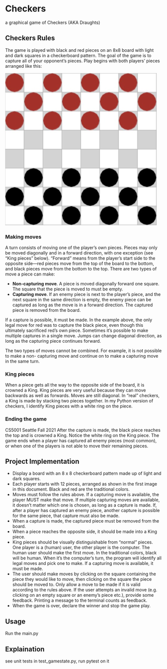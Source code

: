 # Checkers

a graphical game of Checkers (AKA Draughts)

## Checkers Rules

The game is played with black and red pieces on an 8x8 board with light and dark squares in a checkerboard pattern. The goal of the game is to capture all of your opponent’s pieces. Play begins with both players’ pieces arranged like this:

![start](pics/start.jpg)

### Making moves

A turn consists of moving one of the player’s own pieces. Pieces may only be moved diagonally and in a forward direction, with one exception (see “King pieces” below). “Forward” means from the player’s start side to the opposite side—red pieces move from the top of the board to the bottom, and black pieces move from the bottom to the top. There are two types of move a piece can make:

- **Non-capturing move**. A piece is moved diagonally forward one square. The square that the piece is moved to must be empty.
- **Capturing move**. If an enemy piece is next to the player’s piece, and the next square in the same direction is empty, the enemy piece can be captured as long as the move is in a forward direction. The captured piece is removed from the board.

If a capture is possible, it must be made. In the example above, the only legal move for red was to capture the black piece, even though this ultimately sacrificed red’s own piece.
Sometimes it’s possible to make multiple captures in a single move. Jumps can change diagonal direction, as long as the capturing piece continues forward.

The two types of moves cannot be combined. For example, it is not possible to make a non- capturing move and continue on to make a capturing move in the same turn.

### King pieces

When a piece gets all the way to the opposite side of the board, it is crowned a King. King pieces are very useful because they can move backwards as well as forwards. Moves are still diagonal. In “real” checkers, a King is made by stacking two pieces together. In my Python version of checkers, I identify King pieces with a white ring on the piece.

### Ending the game

CS5001 Seattle Fall 2021
After the capture is made, the black piece reaches the top and is crowned a King. Notice the white ring on the King piece.
The game ends when a player has captured all enemy pieces (most common), or when one of the players is not able to move their remaining pieces.

## Project Implementation

- Display a board with an 8 x 8 checkerboard pattern made up of light and dark squares.
- Each player starts with 12 pieces, arranged as shown in the first image in this document. Black and red are the traditional colors.
- Moves must follow the rules above. If a capturing move is available, the player MUST make that move. If multiple capturing moves are available, it doesn’t matter which one is chosen, as long as a capture is made. If, after a player has captured an enemy piece, another capture is possible for the same piece, that capture must also be made.
- When a capture is made, the captured piece must be removed from the board.
- When a piece reaches the opposite side, it should be made into a King piece.
- King pieces should be visually distinguishable from “normal” pieces.
  One player is a (human) user, the other player is the computer. The human user
  should make the first move. In the traditional colors, black will be human. When it’s the computer’s turn, the program will identify all legal moves and pick one to make. If a capturing move is available, it must be made.
- The user should make moves by clicking on the square containing the piece they would like to move, then clicking on the square the piece should be moved to. Only allow a move to be made if it is valid according to the rules above. If the user attempts an invalid move (e.g. clicking on an empty square or an enemy’s piece etc.), provide some feedback. Printing a message to the terminal counts as feedback.
- When the game is over, declare the winner and stop the game play.

## Usage

Run the main.py

## Explaination

see unit tests in test_gamestate.py, run pytest on it
